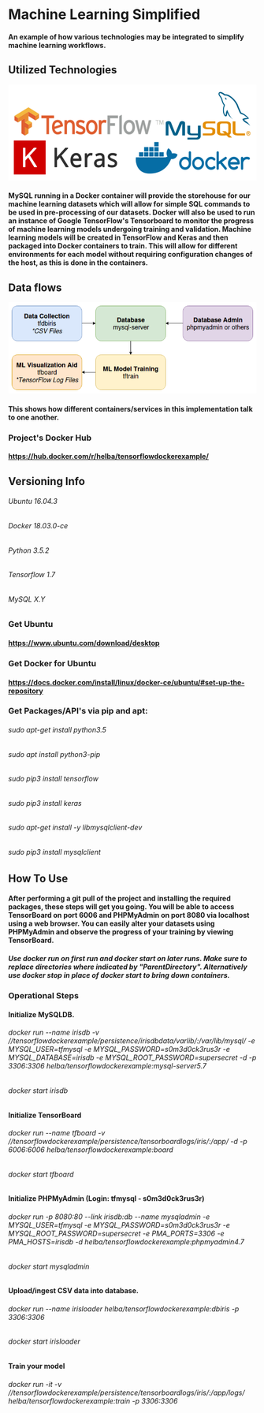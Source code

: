 # Machine Learning Simplified
#### An example of how various technologies may be integrated to simplify machine learning workflows.

## Utilized Technologies
![alt text]( https://raw.githubusercontent.com/TS-Helba/tensorflowdockerexample/master/mdfiles/images/techsused.png  "Technologies used in this project.")
#### MySQL running in a Docker container will provide the storehouse for our machine learning datasets which will allow for simple SQL commands to be used in pre-processing of our datasets. Docker will also be used to run an instance of Google TensorFlow's Tensorboard to monitor the progress of machine learning models undergoing training and validation. Machine learning models will be created in TensorFlow and Keras and then packaged into Docker containers to train. This will allow for different environments for each model without requiring configuration changes of the host, as this is done in the containers.

## Data flows
![alt text]( https://github.com/TS-Helba/tensorflowdockerexample/raw/master/mdfiles/images/dataflowsexample.png  "Dataflows")
#### This shows how different containers/services in this implementation talk to one another.

### Project's Docker Hub
#### https://hub.docker.com/r/helba/tensorflowdockerexample/

## Versioning Info
###### Ubuntu 16.04.3
###### Docker 18.03.0-ce
###### Python 3.5.2
###### Tensorflow 1.7
###### MySQL X.Y

### Get Ubuntu
#### https://www.ubuntu.com/download/desktop

### Get Docker for Ubuntu
#### https://docs.docker.com/install/linux/docker-ce/ubuntu/#set-up-the-repository

### Get Packages/API's via pip and apt:
###### sudo apt-get install python3.5
###### sudo apt install python3-pip
###### sudo pip3 install tensorflow
###### sudo pip3 install keras
###### sudo apt-get install -y libmysqlclient-dev
###### sudo pip3 install mysqlclient

## How To Use
#### After performing a git pull of the project and installing the required packages, these steps will get you going. You will be able to access TensorBoard on port 6006 and PHPMyAdmin on port 8080 via localhost using a web browser. You can easily alter your datasets using PHPMyAdmin and observe the progress of your training by viewing TensorBoard.
##### Use docker run on first run and docker start on later runs. Make sure to replace directories where indicated by "ParentDirectory". Alternatively use docker stop in place of docker start to bring down containers.
### Operational Steps
#### Initialize MySQLDB.
###### docker run --name irisdb -v /<ParentDirectory>/tensorflowdockerexample/persistence/irisdbdata/varlib/:/var/lib/mysql/ -e MYSQL_USER=tfmysql -e MYSQL_PASSWORD=s0m3d0ck3rus3r -e MYSQL_DATABASE=irisdb -e MYSQL_ROOT_PASSWORD=supersecret -d -p 3306:3306 helba/tensorflowdockerexample:mysql-server5.7
###### docker start irisdb
#### Initialize TensorBoard
###### docker run --name tfboard -v /<ParentDirectory>/tensorflowdockerexample/persistence/tensorboardlogs/iris/:/app/ -d -p 6006:6006 helba/tensorflowdockerexample:board
###### docker start tfboard
#### Initialize PHPMyAdmin (Login: tfmysql - s0m3d0ck3rus3r)
###### docker run -p 8080:80 --link irisdb:db --name mysqladmin -e MYSQL_USER=tfmysql -e MYSQL_PASSWORD=s0m3d0ck3rus3r -e MYSQL_ROOT_PASSWORD=supersecret -e PMA_PORTS=3306 -e PMA_HOSTS=irisdb -d helba/tensorflowdockerexample:phpmyadmin4.7
###### docker start mysqladmin
#### Upload/ingest CSV data into database.
###### docker run --name irisloader helba/tensorflowdockerexample:dbiris -p 3306:3306
###### docker start irisloader
#### Train your model
###### docker run -it -v /<ParentDirectory>/tensorflowdockerexample/persistence/tensorboardlogs/iris/:/app/logs/ helba/tensorflowdockerexample:train -p 3306:3306








